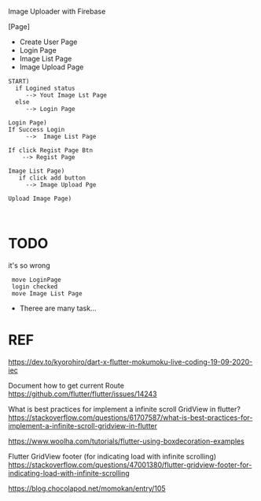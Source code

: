 Image Uploader with Firebase




[Page]

- Create User Page
- Login Page
- Image List Page
- Image Upload Page

```
START)
  if Logined status 
     --> Yout Image Lst Page
  else
     --> Login Page

Login Page) 
If Success Login
     -->  Image List Page

If click Regist Page Btn
    --> Regist Page

Image List Page)
   if click add button 
     --> Image Upload Pge

Upload Image Page)
 
   
```


# TODO
it's so wrong 

```
 move LoginPage
 login checked 
 move Image List Page
```



- Theree are many task...
  





# REF

https://dev.to/kyorohiro/dart-x-flutter-mokumoku-live-coding-19-09-2020-iec


Document how to get current Route
https://github.com/flutter/flutter/issues/14243


What is best practices for implement a infinite scroll GridView in flutter?
https://stackoverflow.com/questions/61707587/what-is-best-practices-for-implement-a-infinite-scroll-gridview-in-flutter


https://www.woolha.com/tutorials/flutter-using-boxdecoration-examples


Flutter GridView footer (for indicating load with infinite scrolling)
https://stackoverflow.com/questions/47001380/flutter-gridview-footer-for-indicating-load-with-infinite-scrolling


https://blog.chocolapod.net/momokan/entry/105

